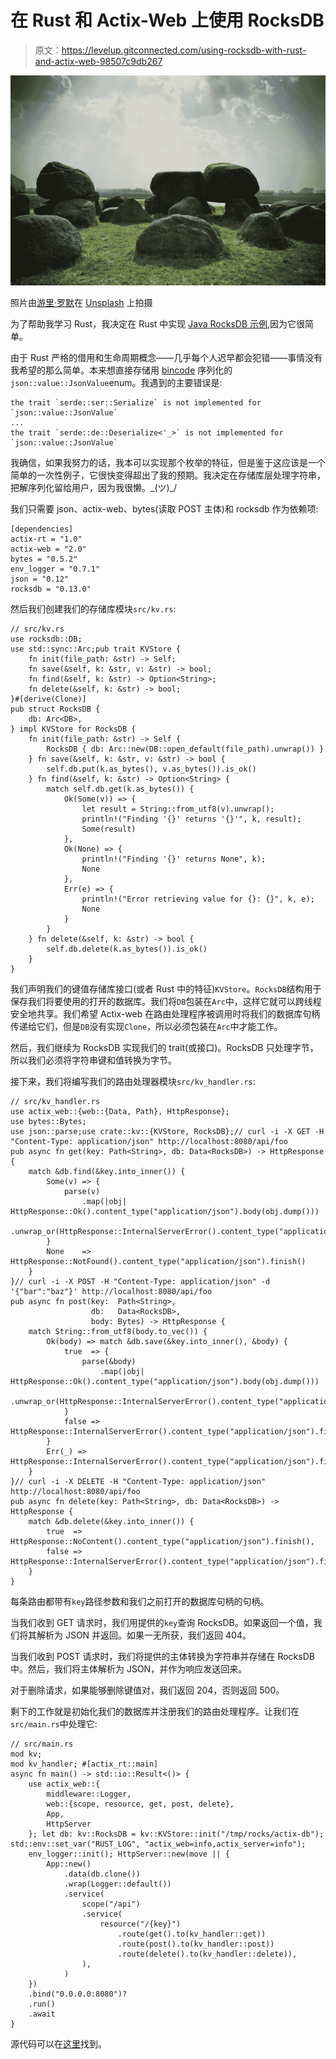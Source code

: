 # 在 Rust 和 Actix-Web 上使用 RocksDB

> 原文：<https://levelup.gitconnected.com/using-rocksdb-with-rust-and-actix-web-98507c9db267>

![](img/b83720a511045c9ac2dce7522d21bf54.png)

照片由[游里·罗默](https://unsplash.com/@joeriromer?utm_source=medium&utm_medium=referral)在 [Unsplash](https://unsplash.com?utm_source=medium&utm_medium=referral) 上拍摄

为了帮助我学习 Rust，我决定在 Rust 中实现 [Java RocksDB 示例](https://medium.com/@ukchukx/99cb1c43a834),因为它很简单。

由于 Rust 严格的借用和生命周期概念——几乎每个人迟早都会犯错——事情没有我希望的那么简单。本来想直接存储用 [bincode](https://crates.io/crates/bincode) 序列化的`json::value::JsonValue`enum。我遇到的主要错误是:

```
the trait `serde::ser::Serialize` is not implemented for `json::value::JsonValue`
...
the trait `serde::de::Deserialize<'_>` is not implemented for `json::value::JsonValue`
```

我确信，如果我努力的话，我本可以实现那个枚举的特征，但是鉴于这应该是一个简单的一次性例子，它很快变得超出了我的预期。我决定在存储库层处理字符串，把解序列化留给用户，因为我很懒。\_(ツ)_/

我们只需要 json、actix-web、bytes(读取 POST 主体)和 rocksdb 作为依赖项:

```
[dependencies]
actix-rt = "1.0"
actix-web = "2.0"
bytes = "0.5.2"
env_logger = "0.7.1"
json = "0.12"
rocksdb = "0.13.0"
```

然后我们创建我们的存储库模块`src/kv.rs`:

```
// src/kv.rs
use rocksdb::DB;
use std::sync::Arc;pub trait KVStore {
    fn init(file_path: &str) -> Self;
    fn save(&self, k: &str, v: &str) -> bool;
    fn find(&self, k: &str) -> Option<String>;
    fn delete(&self, k: &str) -> bool;
}#[derive(Clone)]
pub struct RocksDB {
    db: Arc<DB>,
} impl KVStore for RocksDB {
    fn init(file_path: &str) -> Self {
        RocksDB { db: Arc::new(DB::open_default(file_path).unwrap()) }
    } fn save(&self, k: &str, v: &str) -> bool {
        self.db.put(k.as_bytes(), v.as_bytes()).is_ok()
    } fn find(&self, k: &str) -> Option<String> {
        match self.db.get(k.as_bytes()) {
            Ok(Some(v)) => {
                let result = String::from_utf8(v).unwrap();
                println!("Finding '{}' returns '{}'", k, result);
                Some(result)
            },
            Ok(None) => {
                println!("Finding '{}' returns None", k);
                None
            },
            Err(e) => {
                println!("Error retrieving value for {}: {}", k, e);
                None
            }
        }
    } fn delete(&self, k: &str) -> bool {
        self.db.delete(k.as_bytes()).is_ok()
    }
}
```

我们声明我们的键值存储库接口(或者 Rust 中的特征)`KVStore`。`RocksDB`结构用于保存我们将要使用的打开的数据库。我们将`DB`包装在`Arc`中，这样它就可以跨线程安全地共享。我们希望 Actix-web 在路由处理程序被调用时将我们的数据库句柄传递给它们，但是`DB`没有实现`Clone`，所以必须包装在`Arc`中才能工作。

然后，我们继续为 RocksDB 实现我们的 trait(或接口)。RocksDB 只处理字节，所以我们必须将字符串键和值转换为字节。

接下来，我们将编写我们的路由处理器模块`src/kv_handler.rs`:

```
// src/kv_handler.rs
use actix_web::{web::{Data, Path}, HttpResponse};
use bytes::Bytes;
use json::parse;use crate::kv::{KVStore, RocksDB};// curl -i -X GET -H "Content-Type: application/json" http://localhost:8080/api/foo
pub async fn get(key: Path<String>, db: Data<RocksDB>) -> HttpResponse {
    match &db.find(&key.into_inner()) {
        Some(v) => {
            parse(v)
                .map(|obj| HttpResponse::Ok().content_type("application/json").body(obj.dump()))
                .unwrap_or(HttpResponse::InternalServerError().content_type("application/json").finish())
        }
        None    => HttpResponse::NotFound().content_type("application/json").finish()
    }
}// curl -i -X POST -H "Content-Type: application/json" -d '{"bar":"baz"}' http://localhost:8080/api/foo
pub async fn post(key:  Path<String>,
                  db:   Data<RocksDB>,
                  body: Bytes) -> HttpResponse {
    match String::from_utf8(body.to_vec()) {
        Ok(body) => match &db.save(&key.into_inner(), &body) {
            true  => {
                parse(&body)
                    .map(|obj| HttpResponse::Ok().content_type("application/json").body(obj.dump()))
                    .unwrap_or(HttpResponse::InternalServerError().content_type("application/json").finish())
            }
            false => HttpResponse::InternalServerError().content_type("application/json").finish()
        }
        Err(_) => HttpResponse::InternalServerError().content_type("application/json").finish(),
    }
}// curl -i -X DELETE -H "Content-Type: application/json" http://localhost:8080/api/foo
pub async fn delete(key: Path<String>, db: Data<RocksDB>) -> HttpResponse {
    match &db.delete(&key.into_inner()) {
        true  => HttpResponse::NoContent().content_type("application/json").finish(),
        false => HttpResponse::InternalServerError().content_type("application/json").finish()
    }
}
```

每条路由都带有`key`路径参数和我们之前打开的数据库句柄的句柄。

当我们收到 GET 请求时，我们用提供的`key`查询 RocksDB。如果返回一个值，我们将其解析为 JSON 并返回。如果一无所获，我们返回 404。

当我们收到 POST 请求时，我们将提供的主体转换为字符串并存储在 RocksDB 中。然后，我们将主体解析为 JSON，并作为响应发送回来。

对于删除请求，如果能够删除键值对，我们返回 204，否则返回 500。

剩下的工作就是初始化我们的数据库并注册我们的路由处理程序。让我们在`src/main.rs`中处理它:

```
// src/main.rs
mod kv;
mod kv_handler; #[actix_rt::main]
async fn main() -> std::io::Result<()> {
    use actix_web::{
        middleware::Logger,
        web::{scope, resource, get, post, delete},
        App,
        HttpServer
    }; let db: kv::RocksDB = kv::KVStore::init("/tmp/rocks/actix-db"); std::env::set_var("RUST_LOG", "actix_web=info,actix_server=info");
    env_logger::init(); HttpServer::new(move || {
        App::new()
            .data(db.clone())
            .wrap(Logger::default())
            .service(
                scope("/api")
                .service(
                    resource("/{key}")
                        .route(get().to(kv_handler::get))
                        .route(post().to(kv_handler::post))
                        .route(delete().to(kv_handler::delete)),
                ),
            )
    })
    .bind("0.0.0.0:8080")?
    .run()
    .await
}
```

源代码可以在[这里](https://github.com/ukchukx/rocksdb-rust)找到。